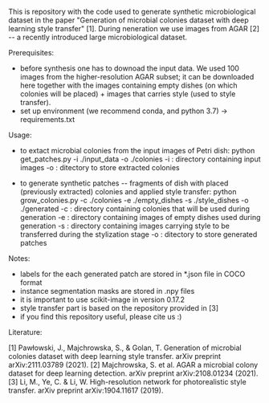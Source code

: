 This is repository with the code used to generate synthetic microbiological dataset in the paper "Generation of microbial colonies dataset with deep learning style transfer" [1].
During neneration we use images from AGAR [2] -- a recently introduced large microbiological dataset.

Prerequisites:

- before synthesis one has to downoad the input data. We used 100 images from the higher-resolution AGAR subset; it can be downloaded here together with the images containing empty dishes (on which colonies will be placed) + images that carries style (used to style transfer).
- set up environment (we recommend conda, and python 3.7) -> requirements.txt

Usage:

- to extact microbial colonies from the input images of Petri dish:
python get_patches.py -i ./input_data -o ./colonies
-i  : directory containing input images
-o  : ditectory to store extracted colonies

- to generate synthetic patches -- fragments of dish with placed (previously extracted) colonies and applied style transfer:
python grow_colonies.py -c ./colonies -e ./empty_dishes -s ./style_dishes -o ./generated
-c  : directory containing colonies that will be used during generation
-e  : directory containing images of empty dishes used during generation
-s  : directory containing images carrying style to be transferred during the stylization stage
-o  : ditectory to store generated patches

Notes:

- labels for the each generated patch are stored in *.json file in COCO format
- instance segmentation masks are stored in .npy files
- it is important to use scikit-image in version 0.17.2
- style transfer part is based on the repository provided in [3]
- if you find this repository useful, please cite us :)

Literature:

[1] Pawłowski, J., Majchrowska, S., & Golan, T. Generation of microbial colonies dataset with deep learning style transfer. arXiv preprint arXiv:2111.03789 (2021).
[2] Majchrowska, S. et al. AGAR a microbial colony dataset for deep learning detection. arXiv preprint arXiv:2108.01234 (2021).
[3] Li, M., Ye, C. & Li, W. High-resolution network for photorealistic style transfer. arXiv preprint arXiv:1904.11617 (2019).

